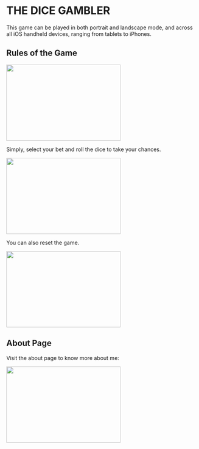 # THE DICE GAMBLER

This game can be played in both portrait and landscape mode, and across all iOS handheld devices, ranging from tablets to iPhones.

## Rules of the Game

<img src="https://github.com/VinDesiraju/IOS-Apps/assets/31548669/9bb14694-f1a8-49af-90dd-9b3f974929de" width="300" height="200">

Simply, select your bet and roll the dice to take your chances.

<img src="https://github.com/VinDesiraju/IOS-Apps/assets/31548669/ed265ff4-8969-41ab-9cf5-98e9ad49ee49" width="300" height="200">

You can also reset the game.

<img src="https://github.com/VinDesiraju/IOS-Apps/assets/31548669/7ec493d1-cf0a-4aa9-a952-d7a6a5e2e2c7" width="300" height="200">

## About Page

Visit the about page to know more about me:

<img src="https://github.com/VinDesiraju/IOS-Apps/assets/31548669/9cdfbd55-8884-4ec2-80c0-58adcd03b177" width="300" height="200">

